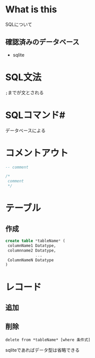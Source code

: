 # What is this #
SQLについて

## 確認済みのデータベース ##

* sqlite

# SQL文法 #
`;`までが文とされる

# SQLコマンド#
データベースによる

# コメントアウト

```SQL
-- comment

/*
 comment
 */
```


# テーブル #
## 作成 ##

```sql
create table *tableName* ( 
 columnName1 Datatype,
 columnname2 Datatype,
             ...
 ColumnNameN Datatype
)
```

# レコード #
## 追加 ##

## 削除 ##
`delete from *tableName* [where 条件式]`

sqliteであればデータ型は省略できる  
